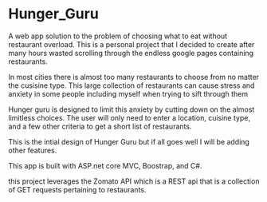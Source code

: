 # Hunger_Guru
A web app solution to the problem of choosing what to eat without restaurant overload. 
This is a personal project that I decided to create after many hours wasted scrolling through the endless google pages containing restaurants. 

In most cities there is almost too many restaurants to choose from no matter the cusisine type. This large collection of restaurants can cause stress and anxiety in some people including myself when trying to sift through them

Hunger guru is designed to limit this anxiety by cutting down on the almost limitless choices. The user will only need to enter a location, cuisine type, and a few other criteria to get a short list of restaurants.

This is the intial design of Hunger Guru but if all goes well I will be adding other features. 

This app is built with ASP.net core MVC, Boostrap, and C#.

this project leverages the Zomato API which is a REST api that is a collection of GET requests pertaining to restaurants.


